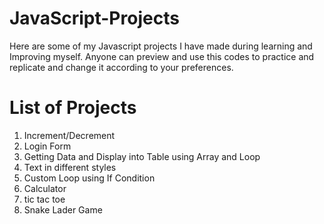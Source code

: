 # JavaScript-Projects
Here are some of my Javascript projects I have made during learning and Improving myself. Anyone can preview and use this codes to practice and replicate and change it according to your preferences.

# List of Projects

1. Increment/Decrement
2. Login Form
3. Getting Data and Display into Table using Array and Loop
4. Text in different styles
5. Custom Loop using If Condition
6. Calculator
7. tic tac toe
8. Snake Lader Game
